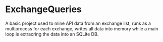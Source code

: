 # ExchangeQueries
A basic project used to mine API data from an exchange list, runs as a multiprocess for each exchange, writes all data into memory while a main loop is extracring the data into an SQLite DB.
